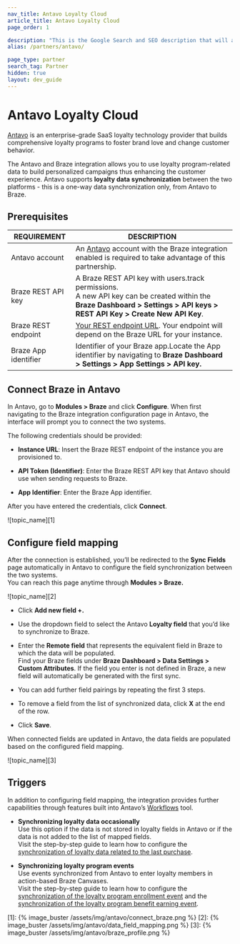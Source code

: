 ```yaml
---
nav_title: Antavo Loyalty Cloud
article_title: Antavo Loyalty Cloud
page_order: 1

description: "This is the Google Search and SEO description that will appear; try to make this informative and concise, yet brief."
alias: /partners/antavo/

page_type: partner
search_tag: Partner
hidden: true
layout: dev_guide
---
```


# Antavo Loyalty Cloud

[Antavo](https://antavo.com/) is an enterprise-grade SaaS loyalty technology provider that builds comprehensive loyalty programs to foster brand love and change customer behavior.

The Antavo and Braze integration allows you to use loyalty program-related data to build personalized campaigns thus enhancing the customer experience. Antavo supports **loyalty data synchronization** between the two platforms - this is a one-way data synchronization only, from Antavo to Braze.

## Prerequisites

| REQUIREMENT          | DESCRIPTION                                                                                                                                                                  |
| -------------------- | ---------------------------------------------------------------------------------------------------------------------------------------------------------------------------- |
| Antavo account       | An [Antavo](https://antavo.com/) account with the Braze integration enabled is required to take advantage of this partnership.                                               |
| Braze REST API key   | A Braze REST API key with users.track permissions.<br>A new API key can be created within the **Braze Dashboard > Settings > API keys > REST API Key > Create New API Key**. |
| Braze REST endpoint  | [Your REST endpoint URL](https://www.braze.com/docs/developer_guide/rest_api/basics/#endpoints). Your endpoint will depend on the Braze URL for your instance.               |
| Braze App identifier | Identifier of your Braze app.Locate the App identifier by navigating to **Braze Dashboard > Settings > App Settings > API key.**                                             |

## Connect Braze in Antavo

In Antavo, go to **Modules > Braze** and click **Configure**. When first navigating to the Braze integration configuration page in Antavo, the interface will prompt you to connect the two systems.

The following credentials should be provided:

- **Instance URL**: Insert the Braze REST endpoint of the instance you are provisioned to.

- **API Token (Identifier)**: Enter the Braze REST API key that Antavo should use when sending requests to Braze.

- **App Identifier**: Enter the Braze App identifier.

After you have entered the credentials, click **Connect**.

![topic_name][1]


## Configure field mapping

After the connection is established, you’ll be redirected to the **Sync Fields** page automatically in Antavo to configure the field synchronization between the two systems.  
You can reach this page anytime through **Modules > Braze.**

![topic_name][2]

- Click **Add new field +.**

- Use the dropdown field to select the Antavo **Loyalty field** that you’d like to synchronize to Braze.

- Enter the **Remote field** that represents the equivalent field in Braze to which the data will be populated.  
  Find your Braze fields under **Braze Dashboard > Data Settings > Custom Attributes**. If the field you enter is not defined in Braze, a new field will automatically be generated with the first sync.

- You can add further field pairings by repeating the first 3 steps.

- To remove a field from the list of synchronized data, click **X** at the end of the row.

- Click **Save**.

When connected fields are updated in Antavo, the data fields are populated based on the configured field mapping.

![topic_name][3]

## Triggers

In addition to configuring field mapping, the integration provides further capabilities through features built into Antavo’s [Workflows](/wiki/spaces/AUM/pages/581402629) tool.

- **Synchronizing loyalty data occasionally**  
  Use this option if the data is not stored in loyalty fields in Antavo or if the data is not added to the list of mapped fields.  
  Visit the step-by-step guide to learn how to configure the [synchronization of loyalty data related to the last purchase](https://antavo.atlassian.net/wiki/spaces/AUM/pages/812056598/Braze#Use-case----Sync-data-related-to-the-customer%E2%80%99s-last-purchase).

- **Synchronizing loyalty program events**  
  Use events synchronized from Antavo to enter loyalty members in action-based Braze Canvases.  
  Visit the step-by-step guide to learn how to configure the [synchronization of the loyalty program enrollment event](https://antavo.atlassian.net/wiki/spaces/AUM/pages/812056598/Braze#Use-case----Welcome-to-the-loyalty-program!) and the [synchronization of the loyalty program benefit earning event](https://antavo.atlassian.net/wiki/spaces/AUM/pages/812056598/Braze#Use-case----Welcome-to-the-loyalty-program!).

[1]: {% image_buster /assets/img/antavo/connect_braze.png %}
[2]: {% image_buster /assets/img/antavo/data_field_mapping.png %}
[3]: {% image_buster /assets/img/antavo/braze_profile.png %}